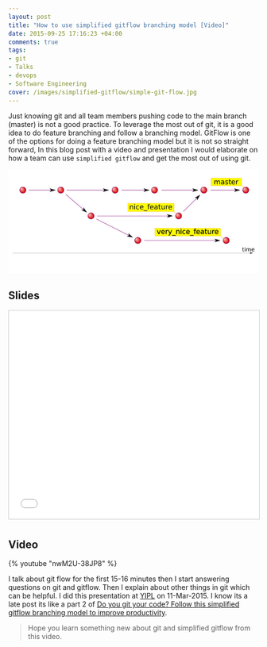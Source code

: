 ```yaml
---
layout: post
title: "How to use simplified gitflow branching model [Video]"
date: 2015-09-25 17:16:23 +04:00
comments: true
tags: 
- git 
- Talks
- devops
- Software Engineering
cover: /images/simplified-gitflow/simple-git-flow.jpg
---
```


Just knowing git and all team members pushing code to the main branch (master) is not a good practice. To leverage the most out of git, it is a good idea to do feature branching and follow a branching model. GitFlow is one of the options for doing a feature branching model but it is not so straight forward, In this blog post with a video and presentation I would elaborate on how a team can use `simplified gitflow` and get the most out of using git.

<!-- more -->

<img class="center" loading="lazy" src="/images/simplified-gitflow/simple-git-flow.jpg" title="Simplified git-flow" alt="Simplified git-flow">

## Slides

<center><iframe src="//www.slideshare.net/slideshow/embed_code/42503092" width="510" height="420" frameborder="0" marginwidth="0" marginheight="0" scrolling="no" style="border:1px solid #CCC; border-width:1px; margin-bottom:5px; max-width: 100%;" allowfullscreen> </iframe></center>

## Video

{% youtube "nwM2U-38JP8" %}

I talk about git flow for the first 15-16 minutes then I start answering questions on git and gitflow. Then I explain about other things in git which can be helpful. I did this presentation at [YIPL](http://yipl.com.np) on 11-Mar-2015. I know its a late post its like a part 2 of [Do you git your code? Follow this simplified gitflow branching model to improve productivity](http://bit.ly/s-git-flow).

> Hope you learn something new about git and simplified gitflow from this video.
